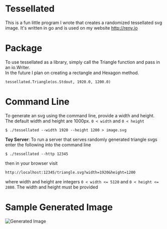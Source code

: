 # Tessellated
This is a fun little program I wrote that creates a randomized tessellated svg image.
It's written in go and is used on my website http://reny.io

# Package
To use tessellated as a library, simply call the Triangle function and pass in an io.Writer.  
In the future I plan on creating a rectangle and Hexagon method.

    tessellated.Triangle(os.Stdout, 1920.0, 1200.0)


# Command Line
To generate an svg using the command line, provide a width and height.  The default width and height are 1000px. 
`0 < width` and `0 < height`

    $ ./tessellated --width 1920 --height 1200 > image.svg


**Toy Server**: To run a server that serves randomly generated triangle svgs enter the following into the command line

    $ ./tessellated --http 12345

then in your browser visit

    http://localhost:12345/triangle.svg?width=1920&height=1200

where width and height are integers `0 < width <= 5120` and `0 < height <= 2880`.
The width and height must be provided


# Sample Generated Image

![Generated Image](https://cdn.rawgit.com/mathewreny/tessellated/master/sample/triangle.svg)
